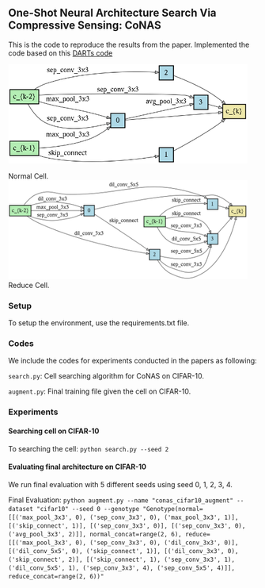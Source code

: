 ## One-Shot Neural Architecture Search Via Compressive Sensing: CoNAS

This is the code to reproduce the results from the paper. Implemented the code based on this [DARTs code](https://github.com/khanrc/pt.darts)

<p>
<img src="figures/conas_normal.png" height="200">
<figcaption>Normal Cell.</figcaption>
<img src="figures/conas_reduce.png" height="200">
<figcaption>Reduce Cell.</figcaption>
</p>

### Setup

To setup the environment, use the requirements.txt file. 


### Codes

We include the codes for experiments conducted in the papers as following:

`search.py`: Cell searching algorithm for CoNAS on CIFAR-10.

`augment.py`: Final training file given the cell on CIFAR-10.

### Experiments

#### Searching cell on CIFAR-10

To searching the cell: `python search.py --seed 2`

#### Evaluating final architecture on CIFAR-10

We run final evaluation with 5 different seeds using seed 0, 1, 2, 3, 4.

Final Evaluation: `python augment.py --name "conas_cifar10_augment" --dataset "cifar10" --seed 0 --genotype "Genotype(normal=[[('max_pool_3x3', 0), ('sep_conv_3x3', 0), ('max_pool_3x3', 1)], [('skip_connect', 1)], [('sep_conv_3x3', 0)], [('sep_conv_3x3', 0), ('avg_pool_3x3', 2)]], normal_concat=range(2, 6), reduce=[[('max_pool_3x3', 0), ('sep_conv_3x3', 0), ('dil_conv_3x3', 0)], [('dil_conv_5x5', 0), ('skip_connect', 1)], [('dil_conv_3x3', 0), ('skip_connect', 2)], [('skip_connect', 1), ('sep_conv_3x3', 1), ('dil_conv_5x5', 1), ('sep_conv_3x3', 4), ('sep_conv_5x5', 4)]], reduce_concat=range(2, 6))"`
